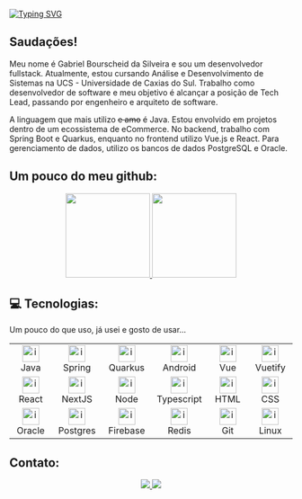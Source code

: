 [![Typing SVG](https://readme-typing-svg.herokuapp.com/?color=0E8AE6&size=35&center=true&vCenter=true&width=1000&lines=Oi,+seja+bem+vindo+ao+meu+perfil!+:%29)](https://git.io/typing-svg)

## Saudações!

Meu nome é Gabriel Bourscheid da Silveira e sou um desenvolvedor fullstack. Atualmente, estou cursando Análise e Desenvolvimento de Sistemas na UCS - Universidade de Caxias do Sul. Trabalho como desenvolvedor de software e meu objetivo é alcançar a posição de Tech Lead, passando por engenheiro e arquiteto de software.

A linguagem que mais utilizo ~~e amo~~ é Java. Estou envolvido em projetos dentro de um ecossistema de eCommerce. No backend, trabalho com Spring Boot e Quarkus, enquanto no frontend utilizo Vue.js e React. Para gerenciamento de dados, utilizo os bancos de dados PostgreSQL e Oracle.

## Um pouco do meu github:

<div align="center">
  <a href="https://github.com/bsgabriel">
    <img height="150em" src="https://github-readme-stats.vercel.app/api?username=bsgabriel&show_icons=true&theme=dracula&include_all_commits=true&count_private=true"/>
    <img height="150em" src="https://github-readme-stats.vercel.app/api/top-langs/?username=bsgabriel&layout=compact&langs_count=7&theme=dracula"/>
  </a>
</div>

## 💻 Tecnologias:
Um pouco do que uso, já usei e gosto de usar...
<div align="center">
  <table>
      <tr>
        <td align="center" width="96">
          <a href="https://www.java.com/">
            <img src="https://skillicons.dev/icons?i=java" alt="icon" width="30" height="30"/>
          </a>
          <br>Java
        </td>
        <td align="center" width="96">
          <a href="https://spring.io/">
            <img src="https://skillicons.dev/icons?i=spring" alt="icon" width="30" height="30"/>
          </a>
          <br>Spring
        </td>
        <td align="center" width="96">
          <a href="https://pt.quarkus.io/">
            <img src="https://raw.githubusercontent.com/gilbarbara/logos/92bb74e98bca1ea1ad794442676ebc4e75038adc/logos/quarkus-icon.svg" alt="icon" width="30" height="30"/>
          </a>
          <br>Quarkus
        </td>
        <td align="center" width="96">
          <a href="https://developer.android.com/">
            <img src="https://www.vectorlogo.zone/logos/android/android-official.svg" alt="icon" width="30" height="30"/>
          </a>
          <br>Android
        </td>
        <td align="center" width="96">
          <a href="https://vuejs.org/">
            <img src="https://skillicons.dev/icons?i=vue" alt="icon" width="30" height="30"/>
          </a>
          <br>Vue
        </td>
        <td align="center" width="96">
          <a href="https://vuetifyjs.com/">
            <img src="https://skillicons.dev/icons?i=vuetify" alt="icon" width="30" height="30"/>
          </a>
          <br>Vuetify
        </td>
      </tr>
      <tr>
        <td align="center" width="96">
          <a href="https://react.dev/">
            <img src="https://skillicons.dev/icons?i=react" alt="icon" width="30" height="30"/>
          </a>
          <br>React
        </td>
        <td align="center" width="96">
          <a href="https://nextjs.org/">
            <img src="https://skillicons.dev/icons?i=nextjs" alt="icon" width="30" height="30"/>
          </a>
          <br>NextJS
        </td>
        <td align="center" width="96">
          <a href="https://nodejs.org/">
            <img src="https://skillicons.dev/icons?i=nodejs" alt="icon" width="30" height="30"/>
          </a>
          <br>Node
        </td>
        <td align="center" width="96">
          <a href="https://www.typescriptlang.org/">
            <img src="https://skillicons.dev/icons?i=ts" alt="icon" width="30" height="30"/>
          </a>
          <br>Typescript
        </td>
        <td align="center" width="96">
          <a href="https://developer.mozilla.org/docs/Web/HTML">
            <img src="https://skillicons.dev/icons?i=html" alt="icon" width="30" height="30"/>
          </a>
          <br>HTML
        </td>
        <td align="center" width="96">
          <a href="https://developer.mozilla.org/docs/Web/CSS">
            <img src="https://skillicons.dev/icons?i=css" alt="icon" width="30" height="30"/>
          </a>
          <br>CSS
        </td>
      </tr>
      <tr>
        <td align="center" width="96">
          <a href="https://www.oracle.com/">
            <img src="https://www.vectorlogo.zone/logos/oracle/oracle-icon.svg" alt="icon" width="30" height="30"/>
          </a>
          <br>Oracle
        </td>
        <td align="center" width="96">
          <a href="https://www.postgresql.org/">
            <img src="https://skillicons.dev/icons?i=postgres" alt="icon" width="30" height="30"/>
          </a>
          <br>Postgres
        </td>
        <td align="center" width="96">
          <a href="https://firebase.google.com/">
            <img src="https://skillicons.dev/icons?i=firebase" alt="icon" width="30" height="30"/>
          </a>
          <br>Firebase
        </td>
        <td align="center" width="96">
          <a href="https://redis.io/">
            <img src="https://skillicons.dev/icons?i=redis" alt="icon" width="30" height="30"/>
          </a>
          <br>Redis
        </td>
        <td align="center" width="96">
          <a href="https://git-scm.com/">
            <img src="https://skillicons.dev/icons?i=git" alt="icon" width="30" height="30"/>
          </a>
          <br>Git
        </td>
        <td align="center" width="96">
          <a href="https://www.linux.org//">
            <img src="https://skillicons.dev/icons?i=linux" alt="icon" width="30" height="30"/>
          </a>
          <br>Linux
        </td>
      </tr>
  </table>
</div>

## Contato:

<div align="center">
  <a href="mailto:g.bsgabriel.dev@gmail.com">
      <img class="mail" src="https://img.shields.io/badge/Gmail-D14836?style=for-the-badge&logo=gmail&logoColor=white"/>
  </a>
  <a href="https://www.linkedin.com/in/gabriel-bourscheid-da-silveira/">
      <img src="https://img.shields.io/badge/LinkedIn-0077B5?style=for-the-badge&logo=linkedin&logoColor=white">
  </a>
</div>
